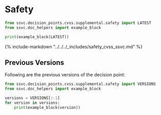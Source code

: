 # Safety

```python exec="true" idprefix=""
from ssvc.decision_points.cvss.supplemental.safety import LATEST
from ssvc.doc_helpers import example_block

print(example_block(LATEST))
```

{% include-markdown "../../../_includes/safety_cvss_ssvc.md" %}

## Previous Versions

Following are the previous versions of the decision point:

```python exec="true" idprefix=""
from ssvc.decision_points.cvss.supplemental.safety import VERSIONS
from ssvc.doc_helpers import example_block

versions = VERSIONS[:-1]
for version in versions:
    print(example_block(version))
```
